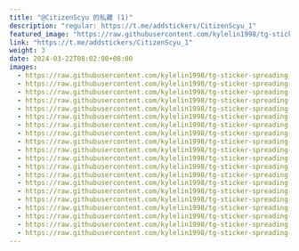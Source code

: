 ```yaml
---
title: "@CitizenScyu 的私藏 (1)"
description: "regular: https://t.me/addstickers/CitizenScyu_1"
featured_image: "https://raw.githubusercontent.com/kylelin1998/tg-sticker-spreading-worldwide-images/main/img/46d95f28-fc21-4e3b-918d-667cbba5a29b.jpg"
link: "https://t.me/addstickers/CitizenScyu_1"
weight: 3
date: 2024-03-22T08:02:08+08:00
images:
  - https://raw.githubusercontent.com/kylelin1998/tg-sticker-spreading-worldwide-images/main/img/46d95f28-fc21-4e3b-918d-667cbba5a29b.jpg
  - https://raw.githubusercontent.com/kylelin1998/tg-sticker-spreading-worldwide-images/main/img/bdd2bfb4-ee8c-483a-aa72-7d2bccb44d77.jpg
  - https://raw.githubusercontent.com/kylelin1998/tg-sticker-spreading-worldwide-images/main/img/2290ba6e-f3b9-41ab-84c9-6116faebe3ad.jpg
  - https://raw.githubusercontent.com/kylelin1998/tg-sticker-spreading-worldwide-images/main/img/16053a60-738b-453d-9254-79a92d8cd8a9.jpg
  - https://raw.githubusercontent.com/kylelin1998/tg-sticker-spreading-worldwide-images/main/img/e6a17a2f-d590-4894-9a85-1626784d6b91.jpg
  - https://raw.githubusercontent.com/kylelin1998/tg-sticker-spreading-worldwide-images/main/img/bf058ae1-0545-44c3-b89e-9e62f2b1ab93.jpg
  - https://raw.githubusercontent.com/kylelin1998/tg-sticker-spreading-worldwide-images/main/img/b38d5a6c-6928-48a7-8f9e-ce260e90d6b9.jpg
  - https://raw.githubusercontent.com/kylelin1998/tg-sticker-spreading-worldwide-images/main/img/5b1c05b5-7684-4e85-a141-cffe687ca464.jpg
  - https://raw.githubusercontent.com/kylelin1998/tg-sticker-spreading-worldwide-images/main/img/d92c9895-2c35-4d9f-832e-a1edf73d9e95.jpg
  - https://raw.githubusercontent.com/kylelin1998/tg-sticker-spreading-worldwide-images/main/img/1c00e446-7e6e-479a-b652-115f0c172596.jpg
  - https://raw.githubusercontent.com/kylelin1998/tg-sticker-spreading-worldwide-images/main/img/4ecadd71-2e54-4e29-9ed1-7643cfa8ccb6.jpg
  - https://raw.githubusercontent.com/kylelin1998/tg-sticker-spreading-worldwide-images/main/img/222517cf-ac44-41b4-8366-b56703871ba4.jpg
  - https://raw.githubusercontent.com/kylelin1998/tg-sticker-spreading-worldwide-images/main/img/33906f7f-22d9-46d3-9386-197c8cecdd01.jpg
  - https://raw.githubusercontent.com/kylelin1998/tg-sticker-spreading-worldwide-images/main/img/31790a4c-1fa7-44ab-b558-07f97744f47b.jpg
  - https://raw.githubusercontent.com/kylelin1998/tg-sticker-spreading-worldwide-images/main/img/53a859c3-0431-47e9-ab87-5ba21ce7fcf3.jpg
  - https://raw.githubusercontent.com/kylelin1998/tg-sticker-spreading-worldwide-images/main/img/6b6cbc2c-9b75-4bfb-b128-7d969142c6cd.jpg
  - https://raw.githubusercontent.com/kylelin1998/tg-sticker-spreading-worldwide-images/main/img/af6cc666-d0a6-497d-88e0-afa57a8b435f.jpg
  - https://raw.githubusercontent.com/kylelin1998/tg-sticker-spreading-worldwide-images/main/img/adf1237f-8486-4a4b-a9aa-8d792ef363a4.jpg
  - https://raw.githubusercontent.com/kylelin1998/tg-sticker-spreading-worldwide-images/main/img/5eacd38c-4842-41d4-9d8e-d1c0d8dc3bef.jpg
  - https://raw.githubusercontent.com/kylelin1998/tg-sticker-spreading-worldwide-images/main/img/e7aec2c1-853e-4ee5-837e-ce2032b9e8c5.jpg
---
```

